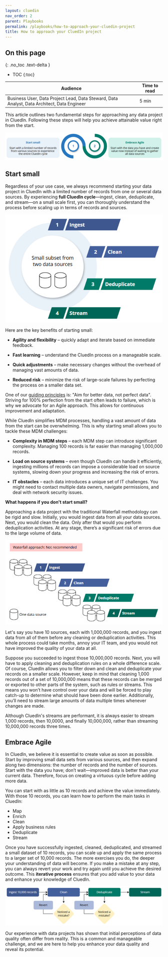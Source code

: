 ```yaml
---
layout: cluedin
nav_order: 2
parent: Playbooks
permalink: /playbooks/how-to-approach-your-cluedin-project
title: How to approach your CluedIn project
---
```

## On this page
{: .no_toc .text-delta }
- TOC
{:toc}

| Audience | Time to read |
|--|--|
| Business User, Data Project Lead, Data Steward, Data Analyst, Data Architect, Data Engineer | 5 min |

This article outlines two fundamental steps for approaching any data project in CluedIn. Following these steps will help you achieve attainable value right from the start.

![how-to-approach-your-cluedin-project.png](../../assets/images/playbooks/how-to-approach-your-cluedin-project.png)

## Start small

Regardless of your use case, we always recommend starting your data project in CluedIn with a limited number of records from one or several data sources. By experiencing **full CluedIn cycle**—ingest, clean, deduplicate, and stream—on a small scale first, you can thoroughly understand the process before scaling up in terms of records and sources.

![start-small.png](../../assets/images/playbooks/start-small.png)

Here are the key benefits of starting small:

- **Agility and flexibility** – quickly adapt and iterate based on immediate feedback.

- **Fast learning** – understand the CluedIn process on a manageable scale.

- **Quick adjustments** – make necessary changes without the overhead of managing vast amounts of data.

- **Reduced risk** – minimize the risk of large-scale failures by perfecting the process on a smaller data set.

One of our [guiding principles](/playbooks/before-you-start) is: "Aim for better data, not perfect data". Striving for 100% perfection from the start often leads to failure, which is why we advocate for an Agile approach. This allows for continuous improvement and adaptation.

While CluedIn simplifies MDM processes, handling a vast amount of data from the start can be overwhelming. This is why starting small allows you to tackle these MDM challenges:

- **Complexity in MDM steps** – each MDM step can introduce significant complexity. Managing 100 records is far easier than managing 1,000,000 records.

- **Load on source systems** – even though CluedIn can handle it efficiently, ingesting millions of records can impose a considerable load on source systems, slowing down your progress and increasing the risk of errors.

- **IT obstacles** – each data introduces a unique set of IT challenges. You might need to contact multiple data owners, navigate permissions, and deal with network security issues.

**What happens if you don't start small?**

Approaching a data project with the traditional Waterfall methodology can be rigid and slow. Initially, you would ingest data from all your data sources. Next, you would clean the data. Only after that would you perform deduplication activities. At any stage, there’s a significant risk of errors due to the large volume of data.

![waterfall.png](../../assets/images/playbooks/waterfall.png)

Let's say you have 10 sources, each with 1,000,000 records, and you ingest data from all of them before any cleaning or deduplication activities. This whole process could take months, annoy your IT team, and you would not have improved the quality of your data at all.

Suppose you succeeded to ingest those 10,000,000 records. Next, you will have to apply cleaning and deduplication rules on a whole difference scale. Of course, CluedIn allows you to filter down and clean and deduplicate your records on a smaller scale. However, keep in mind that cleaning 1,000 records out of a set of 10,000,000 means that these records can be merged or exported to other parts of the system, such as rules or streams. This means you won’t have control over your data and will be forced to play catch-up to determine what should have been done earlier. Additionally, you’ll need to stream large amounts of data multiple times whenever changes are made.

Although CluedIn's streams are performant, it is always easier to stream 1,000 records, then 10,0000, and finally 10,000,000, rather than streaming 10,000,000 records three times.

## Embrace Agile

In CluedIn, we believe it is essential to create value as soon as possible. Start by improving small data sets from various sources, and then expand along two dimensions: the number of records and the number of sources. Start with the data you have; don’t wait—improved data is better than your current data. Therefore, focus on creating a virtuous cycle before adding more data.

You can start with as little as 10 records and achieve the value immediately. With those 10 records, you can learn how to perform the main tasks in CluedIn:

- Map
- Enrich
- Clean
- Apply business rules
- Deduplicate
- Stream

Once you have successfully ingested, cleaned, deduplicated, and streamed a small dataset of 10 records, you can scale up and apply the same process to a larger set of 10,000 records. The more exercises you do, the deeper your understanding of data will become. If you make a mistake at any step, you can always revert your work and try again until you achieve the desired outcome. This **iterative process** ensures that you add value to your data and enhance your knowledge of CluedIn.

![ebmrace-agile-revert.png](../../assets/images/playbooks/ebmrace-agile-revert.png)

Our experience with data projects has shown that initial perceptions of data quality often differ from reality. This is a common and manageable challenge, and we are here to help you enhance your data quality and reveal its potential.